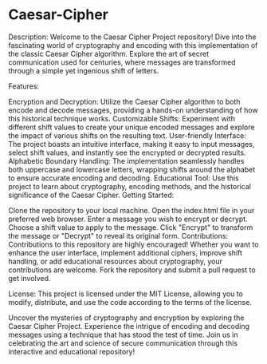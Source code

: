 # Caesar-Cipher

Description:
Welcome to the Caesar Cipher Project repository! Dive into the fascinating world of cryptography and encoding with this implementation of the classic Caesar Cipher algorithm. Explore the art of secret communication used for centuries, where messages are transformed through a simple yet ingenious shift of letters.

Features:

Encryption and Decryption: Utilize the Caesar Cipher algorithm to both encode and decode messages, providing a hands-on understanding of how this historical technique works.
Customizable Shifts: Experiment with different shift values to create your unique encoded messages and explore the impact of various shifts on the resulting text.
User-friendly Interface: The project boasts an intuitive interface, making it easy to input messages, select shift values, and instantly see the encrypted or decrypted results.
Alphabetic Boundary Handling: The implementation seamlessly handles both uppercase and lowercase letters, wrapping shifts around the alphabet to ensure accurate encoding and decoding.
Educational Tool: Use this project to learn about cryptography, encoding methods, and the historical significance of the Caesar Cipher.
Getting Started:

Clone the repository to your local machine.
Open the index.html file in your preferred web browser.
Enter a message you wish to encrypt or decrypt.
Choose a shift value to apply to the message.
Click "Encrypt" to transform the message or "Decrypt" to reveal its original form.
Contributions:
Contributions to this repository are highly encouraged! Whether you want to enhance the user interface, implement additional ciphers, improve shift handling, or add educational resources about cryptography, your contributions are welcome. Fork the repository and submit a pull request to get involved.

License:
This project is licensed under the MIT License, allowing you to modify, distribute, and use the code according to the terms of the license.

Uncover the mysteries of cryptography and encryption by exploring the Caesar Cipher Project. Experience the intrigue of encoding and decoding messages using a technique that has stood the test of time. Join us in celebrating the art and science of secure communication through this interactive and educational repository!
